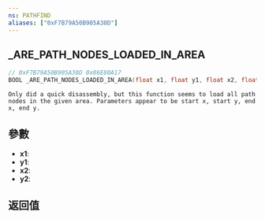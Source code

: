 ```yaml
---
ns: PATHFIND
aliases: ["0xF7B79A50B905A30D"]
---
```

## _ARE_PATH_NODES_LOADED_IN_AREA

```c
// 0xF7B79A50B905A30D 0x86E80A17
BOOL _ARE_PATH_NODES_LOADED_IN_AREA(float x1, float y1, float x2, float y2);
```

```
Only did a quick disassembly, but this function seems to load all path nodes in the given area. Parameters appear to be start x, start y, end x, end y.  
```

## 參數
* **x1**: 
* **y1**: 
* **x2**: 
* **y2**: 

## 返回值
